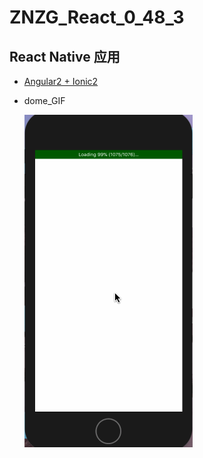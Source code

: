 # ZNZG_React_0_48_3

React Native 应用
----
* [Angular2 + Ionic2](https://github.com/HLoveMe/ZNZG_Mobile)

* dome_GIF

	![](./dome.gif)